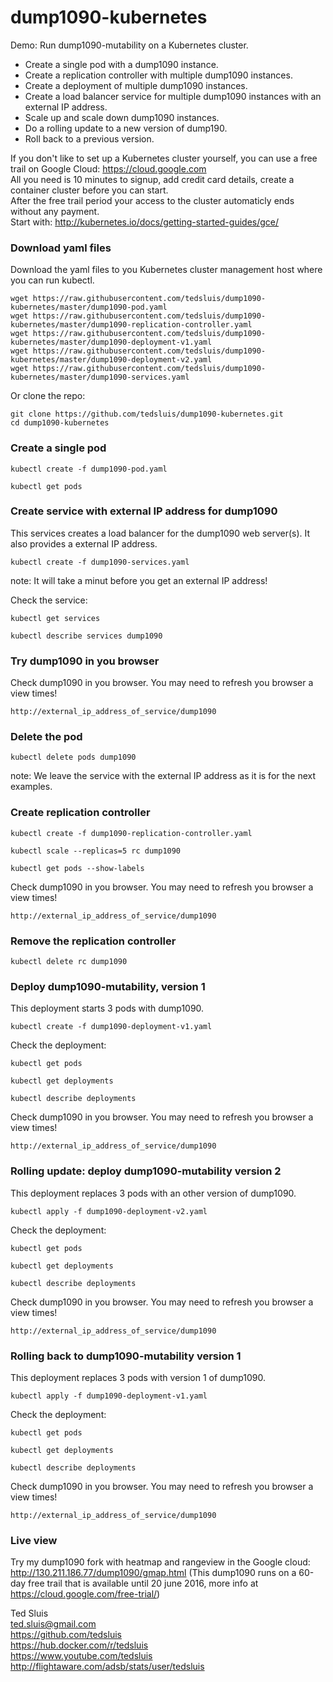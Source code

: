 # dump1090-kubernetes
Demo: Run dump1090-mutability on a Kubernetes cluster.  
    
* Create a single pod with a dump1090 instance.
* Create a replication controller with multiple dump1090 instances.
* Create a deployment of multiple dump1090 instances.
* Create a load balancer service for multiple dump1090 instances with an external IP address.
* Scale up and scale down dump1090 instances.
* Do a rolling update to a new version of dump190.
* Roll back to a previous version.   
   
If you don't like to set up a Kubernetes cluster yourself, you can use a free trail on Google Cloud: https://cloud.google.com  
All you need is 10 minutes to signup, add credit card details, create a container cluster before you can start.   
After the free trail period your access to the cluster automaticly ends without any payment.  
Start with: http://kubernetes.io/docs/getting-started-guides/gce/   
   
### Download yaml files   
   
Download the yaml files to you Kubernetes cluster management host where you can run kubectl.
    
````
wget https://raw.githubusercontent.com/tedsluis/dump1090-kubernetes/master/dump1090-pod.yaml
wget https://raw.githubusercontent.com/tedsluis/dump1090-kubernetes/master/dump1090-replication-controller.yaml
wget https://raw.githubusercontent.com/tedsluis/dump1090-kubernetes/master/dump1090-deployment-v1.yaml
wget https://raw.githubusercontent.com/tedsluis/dump1090-kubernetes/master/dump1090-deployment-v2.yaml
wget https://raw.githubusercontent.com/tedsluis/dump1090-kubernetes/master/dump1090-services.yaml   
````
   
Or clone the repo:   
    
````
git clone https://github.com/tedsluis/dump1090-kubernetes.git    
cd dump1090-kubernetes   
````
   
### Create a single pod   
   
````
kubectl create -f dump1090-pod.yaml    
````
   
````
kubectl get pods
````
   
### Create service with external IP address for dump1090   
   
This services creates a load balancer for the dump1090 web server(s). It also provides a external IP address.
   
````
kubectl create -f dump1090-services.yaml   
````
note: It will take a minut before you get an external IP address!   
   
Check the service:   
   
````
kubectl get services
````
    
````
kubectl describe services dump1090
````
   
### Try dump1090 in you browser   
   
Check dump1090 in you browser. You may need to refresh you browser a view times!   
   
````
http://external_ip_address_of_service/dump1090   
````
   
### Delete the pod 
   
````
kubectl delete pods dump1090
````
note: We leave the service with the external IP address as it is for the next examples.   
   
### Create replication controller   
   
````
kubectl create -f dump1090-replication-controller.yaml
````
   
````
kubectl scale --replicas=5 rc dump1090
````
    
````
kubectl get pods --show-labels
````
   
Check dump1090 in you browser. You may need to refresh you browser a view times!

````
http://external_ip_address_of_service/dump1090
````
   
### Remove the replication controller
   
````
kubectl delete rc dump1090
````
   
### Deploy dump1090-mutability, version 1   
   
This deployment starts 3 pods with dump1090.
      
````
kubectl create -f dump1090-deployment-v1.yaml   
````
   
Check the deployment:   
   
````
kubectl get pods   
````
   
````
kubectl get deployments   
````
   
````
kubectl describe deployments   
````
    
Check dump1090 in you browser. You may need to refresh you browser a view times!
   
````
http://external_ip_address_of_service/dump1090
````
   
### Rolling update: deploy dump1090-mutability version 2   
  
This deployment replaces 3 pods with an other version of dump1090.
    
````  
kubectl apply -f dump1090-deployment-v2.yaml   
````
   
Check the deployment:   
   
````
kubectl get pods   
````
   
````
kubectl get deployments   
````
   
````
kubectl describe deployments   
````
   
Check dump1090 in you browser. You may need to refresh you browser a view times!   
   
````
http://external_ip_address_of_service/dump1090   
````
   
### Rolling back to dump1090-mutability version 1   
  
This deployment replaces 3 pods with version 1 of dump1090.
    
````  
kubectl apply -f dump1090-deployment-v1.yaml   
````
   
Check the deployment:   
   
````
kubectl get pods   
````
   
````
kubectl get deployments   
````
   
````
kubectl describe deployments   
````
   
Check dump1090 in you browser. You may need to refresh you browser a view times!   
   
````
http://external_ip_address_of_service/dump1090   
````
  
### Live view
   
Try my dump1090 fork with heatmap and rangeview in the Google cloud: http://130.211.186.77/dump1090/gmap.html
(This dump1090 runs on a 60-day free trail that is available until 20 june 2016, more info at https://cloud.google.com/free-trial/)   
   
Ted Sluis   
ted.sluis@gmail.com   
https://github.com/tedsluis   
https://hub.docker.com/r/tedsluis   
https://www.youtube.com/tedsluis   
http://flightaware.com/adsb/stats/user/tedsluis   

